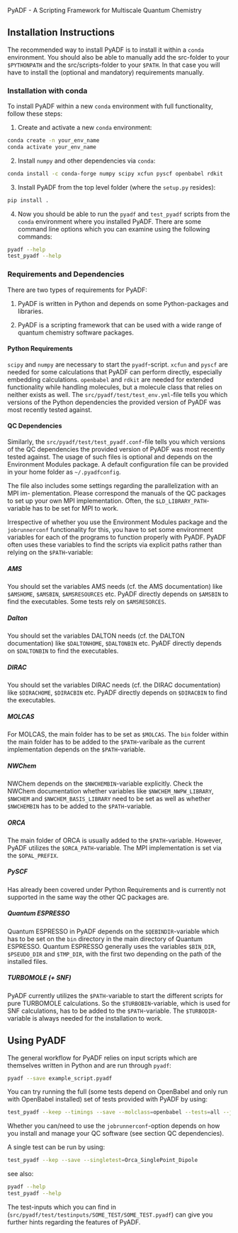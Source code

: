 PyADF - A Scripting Framework for Multiscale Quantum Chemistry

## Installation Instructions

The recommended way to install PyADF is to install it within a `conda`
environment. 
You should also be able to manually add the src-folder to your `$PYTHONPATH`
and the src/scripts-folder to your `$PATH`.
In that case you will have to install the (optional and mandatory) requirements manually.

### Installation with conda

To install PyADF within a new `conda` environment with full functionality,
follow these steps:

1. Create and activate a new `conda` environment:

```bash
conda create -n your_env_name
conda activate your_env_name
```

2. Install `numpy` and other dependencies via `conda`:

```bash
conda install -c conda-forge numpy scipy xcfun pyscf openbabel rdkit
```

3. Install PyADF from the top level folder (where the `setup.py` resides):

```bash
pip install .
```

4. Now you should be able to run the `pyadf` and `test_pyadf` scripts
from the `conda` environment where you installed PyADF. There are some
command line options which you can examine using the following commands:

```bash
pyadf --help
test_pyadf --help
```

### Requirements and Dependencies

There are two types of requirements for PyADF:

1. PyADF is written in Python and depends on some Python-packages and libraries.

2. PyADF is a scripting framework that can be used with a wide range of quantum chemistry
software packages.

#### Python Requirements

`scipy` and `numpy` are necessary to start the `pyadf`-script.
`xcfun` and `pyscf` are needed for some calculations that PyADF can perform directly,
especially embedding calculations.
`openbabel` and `rdkit` are needed for extended functionality while handling molecules,
but a molecule class that relies on neither exists as well.
The `src/pyadf/test/test_env.yml`-file tells you which versions of the Python dependencies
the provided version of PyADF was most recently tested against.

#### QC Dependencies

Similarly, the `src/pyadf/test/test_pyadf.conf`-file tells you which versions of
the QC dependencies the provided version of PyADF was most recently tested against.
The usage of such files is optional and depends on the Environment Modules package.
A default configuration file can be provided in your home folder as `~/.pyadfconfig`.

The file also includes some settings regarding the parallelization with an MPI im-
plementation. Please correspond the manuals of the QC packages to set up your own
MPI implementation. Often, the `$LD_LIBRARY_PATH`-variable has to be set for MPI
to work.

Irrespective of whether you use the Environment Modules package and the `jobrunnerconf`
functionality for this, you have to set some environment variables for each of the
programs to function properly with PyADF. PyADF often uses these variables to find
the scripts via explicit paths rather than relying on the `$PATH`-variable:

##### AMS

You should set the variables AMS needs (cf. the AMS documentation) like `$AMSHOME`,
`$AMSBIN`, `$AMSRESOURCES` etc. PyADF directly depends on `$AMSBIN` to find the
executables. Some tests rely on `$AMSRESORCES`.

##### Dalton

You should set the variables DALTON needs (cf. the DALTON documentation) like
`$DALTONHOME`, `$DALTONBIN` etc. PyADF directly depends on `$DALTONBIN` to find
the executables.

##### DIRAC

You should set the variables DIRAC needs (cf. the DIRAC documentation) like
`$DIRACHOME`, `$DIRACBIN` etc. PyADF directly depends on `$DIRACBIN` to find
the executables.

##### MOLCAS

For MOLCAS, the main folder has to be set as `$MOLCAS`. The `bin` folder within the
main folder has to be added to the `$PATH`-varibale as the current implementation
depends on the `$PATH`-variable.

##### NWChem

NWChem depends on the `$NWCHEMBIN`-variable explicitly. Check the NWChem documentation
whether variables like `$NWCHEM_NWPW_LIBRARY`, `$NWCHEM` and `$NWCHEM_BASIS_LIBRARY`
need to be set as well as whether `$NWCHEMBIN` has to be added to the `$PATH`-variable.

##### ORCA

The main folder of ORCA is usually added to the `$PATH`-variable. However,
PyADF utilizes the `$ORCA_PATH`-variable. The MPI implementation is set via
the `$OPAL_PREFIX`.

##### PySCF

Has already been covered under Python Requirements and is currently not supported
in the same way the other QC packages are.

##### Quantum ESPRESSO

Quantum ESPRESSO in PyADF depends on the `$QEBINDIR`-variable which has to be set
on the `bin` directory in the main directory of Quantum ESPRESSO. Quantum ESPRESSO
generally uses the variables `$BIN_DIR`, `$PSEUDO_DIR` and `$TMP_DIR`, with the
first two depending on the path of the installed files.

##### TURBOMOLE (+ SNF)

PyADF currently utilizes the `$PATH`-variable to start the different scripts for
pure TURBOMOLE calculations. So the `$TURBOBIN`-variable, which is used for SNF
calculations, has to be added to the `$PATH`-variable. The `$TURBODIR`-variable
is always needed for the installation to work.

## Using PyADF

The general workflow for PyADF relies on input scripts which are themselves
written in Python and are run through `pyadf`:

```bash
pyadf --save example_script.pyadf
```

You can try running the full (some tests depend on OpenBabel and only run with OpenBabel
installed) set of tests provided with PyADF by using:

```bash
test_pyadf --keep --timings --save --molclass=openbabel --tests=all --jobrunnerconf=YOURPATHTOPYADF/pyadf/test/test_pyadf.conf
```

Whether you can/need to use the `jobrunnerconf`-option depends on how you install
and manage your QC software (see section QC dependencies).

A single test can be run by using:

```bash
test_pyadf --kep --save --singletest=Orca_SinglePoint_Dipole
```

see also:

```bash
pyadf --help
test_pyadf --help
```

The test-inputs which you can find in (`src/pyadf/test/testinputs/SOME_TEST/SOME_TEST.pyadf`)
can give you further hints regarding the features of PyADF.
